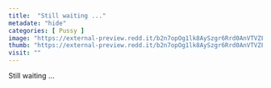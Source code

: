 ```yaml
---
title:  "Still waiting ..."
metadate: "hide"
categories: [ Pussy ]
image: "https://external-preview.redd.it/b2n7opOg1lk8AySzgr6Rrd0AnVTVZFkZUvUKckjUD3w.jpg?auto=webp&s=9dd475dd3114864d2b58799efaf94d9621271579"
thumb: "https://external-preview.redd.it/b2n7opOg1lk8AySzgr6Rrd0AnVTVZFkZUvUKckjUD3w.jpg?width=640&crop=smart&auto=webp&s=27b0741d9d75b9239139c7be77efb2f8ac128776"
visit: ""
---
```

Still waiting ...
